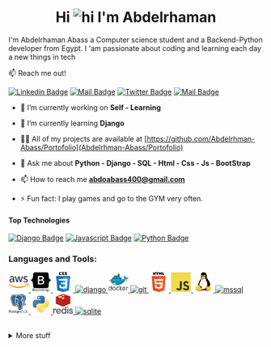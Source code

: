 <h1 align="center">Hi <img src="https://user-images.githubusercontent.com/1303154/88677602-1635ba80-d120-11ea-84d8-d263ba5fc3c0.gif" width="28px" height="28px" alt="hi"> I'm Abdelrhaman</h3>

I'm Abdelrhaman Abass a Computer science student and a Backend-Python developer from Egypt. I 'am passionate about coding and learning each day a new things in tech

:mailbox: Reach me out!

[![Linkedin Badge](https://img.shields.io/badge/-Abdelrahman-0e76a8?style=flat&labelColor=0e76a8&logo=linkedin&logoColor=white)](https://www.linkedin.com/in/abdelrahman-abass/) [![Mail Badge](https://img.shields.io/badge/-abdoabass-c0392b?style=flat&labelColor=c0392b&logo=gmail&logoColor=white)](mailto:abdoabass400@gmail.com) [![Twitter Badge](https://img.shields.io/badge/-@Abdlrahman_Abas-1ca0f1?style=flat&labelColor=1ca0f1&logo=twitter&logoColor=white&link=https://twitter.com/Ipenywis)](https://twitter.com/Abdlrahman_Abas) [![Mail Badge](https://img.shields.io/badge/-Facebook-e74c3c?style=flat&labelColor=e74c3c&logo=facebook&logoColor=white)](https://www.facebook.com/abdo.abass.142/) 

<!-- TODO: Add last video link -->


- 🔭 I’m currently working on **Self - Learning**

- 🌱 I’m currently learning **Django**

- 👨‍💻 All of my projects are available at [https://github.com/Abdelrhman-Abass/Portofolio](Abdelrhman-Abass/Portofolio)

- 💬 Ask me about **Python - Django - SQL - Html - Css - Js - BootStrap**

- 📫 How to reach me **abdoabass400@gmail.com**
 
- ⚡ Fun fact: I play games and go to the GYM very often.

#### Top Technologies

<!-- TODO: Make technologies links takes you to repositories -->

[![Django Badge](https://img.shields.io/badge/-Django-61DBFB?style=for-the-badge&labelColor=black&logo=django&logoColor=61DBFB)](#) [![Javascript Badge](https://img.shields.io/badge/-Javascript-F0DB4F?style=for-the-badge&labelColor=black&logo=javascript&logoColor=F0DB4F)](#) [![Python Badge](https://img.shields.io/badge/-Python-007acc?style=for-the-badge&labelColor=black&logo=python&logoColor=007acc)](#)

<h3 align="left">Languages and Tools:</h3>
<p align="left"> <a href="https://aws.amazon.com" target="_blank" rel="noreferrer"> <img src="https://raw.githubusercontent.com/devicons/devicon/master/icons/amazonwebservices/amazonwebservices-original-wordmark.svg" alt="aws" width="40" height="40"/> </a> <a href="https://getbootstrap.com" target="_blank" rel="noreferrer"> <img src="https://raw.githubusercontent.com/devicons/devicon/master/icons/bootstrap/bootstrap-plain-wordmark.svg" alt="bootstrap" width="40" height="40"/> </a> <a href="https://www.w3schools.com/css/" target="_blank" rel="noreferrer"> <img src="https://raw.githubusercontent.com/devicons/devicon/master/icons/css3/css3-original-wordmark.svg" alt="css3" width="40" height="40"/> </a> <a href="https://www.djangoproject.com/" target="_blank" rel="noreferrer"> <img src="https://cdn.worldvectorlogo.com/logos/django.svg" alt="django" width="40" height="40"/> </a> <a href="https://www.docker.com/" target="_blank" rel="noreferrer"> <img src="https://raw.githubusercontent.com/devicons/devicon/master/icons/docker/docker-original-wordmark.svg" alt="docker" width="40" height="40"/> </a> <a href="https://git-scm.com/" target="_blank" rel="noreferrer"> <img src="https://www.vectorlogo.zone/logos/git-scm/git-scm-icon.svg" alt="git" width="40" height="40"/> </a> <a href="https://www.w3.org/html/" target="_blank" rel="noreferrer"> <img src="https://raw.githubusercontent.com/devicons/devicon/master/icons/html5/html5-original-wordmark.svg" alt="html5" width="40" height="40"/> </a> <a href="https://developer.mozilla.org/en-US/docs/Web/JavaScript" target="_blank" rel="noreferrer"> <img src="https://raw.githubusercontent.com/devicons/devicon/master/icons/javascript/javascript-original.svg" alt="javascript" width="40" height="40"/> </a> <a href="https://www.linux.org/" target="_blank" rel="noreferrer"> <img src="https://raw.githubusercontent.com/devicons/devicon/master/icons/linux/linux-original.svg" alt="linux" width="40" height="40"/> </a> <a href="https://www.microsoft.com/en-us/sql-server" target="_blank" rel="noreferrer"> <img src="https://www.svgrepo.com/show/303229/microsoft-sql-server-logo.svg" alt="mssql" width="40" height="40"/> </a> <a href="https://www.postgresql.org" target="_blank" rel="noreferrer"> <img src="https://raw.githubusercontent.com/devicons/devicon/master/icons/postgresql/postgresql-original-wordmark.svg" alt="postgresql" width="40" height="40"/> </a> <a href="https://www.python.org" target="_blank" rel="noreferrer"> <img src="https://raw.githubusercontent.com/devicons/devicon/master/icons/python/python-original.svg" alt="python" width="40" height="40"/> </a> <a href="https://redis.io" target="_blank" rel="noreferrer"> <img src="https://raw.githubusercontent.com/devicons/devicon/master/icons/redis/redis-original-wordmark.svg" alt="redis" width="40" height="40"/> </a> <a href="https://www.sqlite.org/" target="_blank" rel="noreferrer"> <img src="https://www.vectorlogo.zone/logos/sqlite/sqlite-icon.svg" alt="sqlite" width="40" height="40"/> </a> </p>
<br />


<details>
<summary>
  More stuff 
</summary>
<br >
 
<h3 align="left">Know me better</h3>
<p align="left">
 <a href="https://twitter.com/@abdelrahmna abass" target="blank"><img align="center" src="https://raw.githubusercontent.com/rahuldkjain/github-profile-readme-generator/master/src/images/icons/Social/twitter.svg" alt="@abdelrahmna abass" height="30" width="40" /></a>
<a href="https://linkedin.com/in/abdelrahman abass" target="blank"><img align="center" src="https://raw.githubusercontent.com/rahuldkjain/github-profile-readme-generator/master/src/images/icons/Social/linked-in-alt.svg" alt="abdelrahman abass" height="30" width="40" /></a>
<a href="https://fb.com/abdelrhman abass" target="blank"><img align="center" src="https://raw.githubusercontent.com/rahuldkjain/github-profile-readme-generator/master/src/images/icons/Social/facebook.svg" alt="abdelrhman abass" height="30" width="40" /></a>
<a href="https://www.codechef.com/users/abdelrhamn2bas" target="blank"><img align="center" src="https://cdn.jsdelivr.net/npm/simple-icons@3.1.0/icons/codechef.svg" alt="abdelrhamn2bas" height="30" width="40" /></a>
<a href="https://www.hackerrank.com/@abdoabass400" target="blank"><img align="center" src="https://raw.githubusercontent.com/rahuldkjain/github-profile-readme-generator/master/src/images/icons/Social/hackerrank.svg" alt="@abdoabass400" height="30" width="40" /></a>
<a href="https://www.leetcode.com/abdoabass400" target="blank"><img align="center" src="https://raw.githubusercontent.com/rahuldkjain/github-profile-readme-generator/master/src/images/icons/Social/leet-code.svg" alt="abdoabass400" height="30" width="40" /></a>
</p>
</p>
  
#### Github Stats

![Ipenywis's github stats](https://github-readme-stats.vercel.app/api?username=Abdelrhman-Abass&count_private=true&theme=tokyonight&hide=contribs,prs)

</details>
